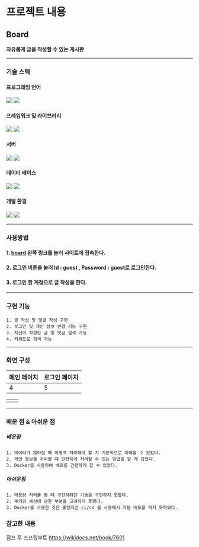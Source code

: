 # 프로젝트 내용

  ## Board
  **자유롭게 글을 작성할 수 있는 게시판**

  ------
  ### 기술 스택 
  #### 프로그래밍 언어
  <img src="https://img.shields.io/badge/java-007396?style=for-the-badge&logo=java&logoColor=white"></a>  <img src="https://img.shields.io/badge/javascript-F7DF1E?style=for-the-badge&logo=javascript&logoColor=black"></a>
  #### 프레임워크 및 라이브러리
  <img src="https://img.shields.io/badge/spring boot-6DB33F?style=for-the-badge&logo=springboot&logoColor=white"></a>  <img src="https://img.shields.io/badge/thymeleaf-005F0F?style=for-the-badge&logo=thymeleaf&logoColor=white"></a>
  #### 서버
  <img src="https://img.shields.io/badge/amazon ec2-FF9900?style=for-the-badge&logo=amazonec2&logoColor=white"></a>  <img src="https://img.shields.io/badge/apache tomcat-F8DC75?style=for-the-badge&logo=apachetomcat&logoColor=white"></a>
  #### 데이터 베이스
  <img src="https://img.shields.io/badge/mysql-4479A1?style=for-the-badge&logo=mysql&logoColor=white"></a>  <img src="https://img.shields.io/badge/amazon rds-527FFF?style=for-the-badge&logo=amazonrds&logoColor=white"></a> 
  #### 개발 환경
  <img src="https://img.shields.io/badge/intellij idea-000000?style=for-the-badge&logo=intellijidea&logoColor=white"></a>  <img src="https://img.shields.io/badge/linux-FCC624?style=for-the-badge&logo=linux&logoColor=white"></a>
  
  -----
  ### 사용방법
  #### <p>1. <a href ="http://ec2-15-164-58-170.ap-northeast-2.compute.amazonaws.com:8080">board</a> 왼쪽 링크를 눌러 사이트에 접속한다.</p>
  #### <p>2. 로그인 버튼을 눌러 Id : guest , Password : guest로 로그인한다.</p>
  #### <p>3. 로그인 한 계정으로 글 작성을 한다.</p>
  
  -----
  ### 구현 기능
    1. 글 작성 및 댓글 작성 구현
    2. 로그인 및 개인 정보 변경 기능 구현
    3. 자신이 작성한 글 및 댓글 검색 가능
    4. 키워드로 검색 가능
  -----
  ### 화면 구성
  
  |메인 페이지|로그인 페이지|
  |---|---|
  |4|5|
  
  |||
  |---|---|
  |||
  -----
  ### 배운 점 & 아쉬운 점
  ##### 배운점  
    1. 데이터가 많아질 때 어떻게 처리해야 할 지 기본적으로 이해할 수 있었다.
    2. 개인 정보를 처리할 때 안전하게 처리할 수 있는 방법을 알 게 되었다.
    3. Docker를 사용하여 배포를 간편하게 할 수 있었다.
  ##### 아쉬운점
    1. 대용량 처리를 할 때 구현하려던 기술을 구현하지 못했다.
    2. 쿠키와 세션에 관한 부분을 고려하지 못했다.
    3. Docker를 사용한 것은 좋았지만 ci/cd 를 사용해서 자동 배포를 하지 못하였다.
### 참고한 내용
점프 투 스프링부트 https://wikidocs.net/book/7601
